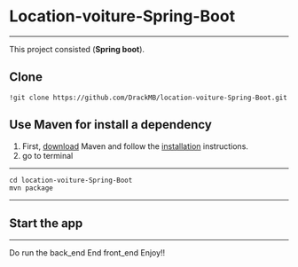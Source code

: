 # Location-voiture-Spring-Boot
----------------------------
This project consisted  (**Spring boot**). 

## Clone 
```
!git clone https://github.com/DrackMB/location-voiture-Spring-Boot.git
```
## Use Maven for install a dependency
1. First, [download](https://maven.apache.org/download.cgi) Maven and follow the [installation](https://maven.apache.org/install.html) instructions.
2. go to terminal 
---
```
cd location-voiture-Spring-Boot
mvn package
```
---------
## Start the app 
---
Do run the back_end End front_end 
Enjoy!!

